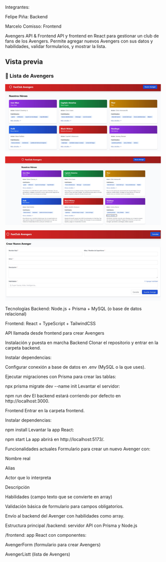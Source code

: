 Integrantes:

Felipe Piña:
        Backend

Marcelo Comisso:
        Frontend

Avengers API & Frontend
API y frontend en React para gestionar un club de fans de los Avengers. Permite agregar nuevos Avengers con sus datos y habilidades, validar formularios, y mostrar la lista.
## Vista previa


### 📃 Lista de Avengers

![Lista1](./frontend/public/Avengers-list%201.jpg)

![Lista2](./frontend/public/Avengers-list%202.jpg)

![Formulario](./frontend/public/Avengers-form.jpg)


Tecnologías
Backend: Node.js + Prisma + MySQL (o base de datos relacional)

Frontend: React + TypeScript + TailwindCSS

API llamada desde frontend para crear Avengers

Instalación y puesta en marcha
Backend
Clonar el repositorio y entrar en la carpeta backend.

Instalar dependencias:


Configurar conexión a base de datos en .env (MySQL o la que uses).

Ejecutar migraciones con Prisma para crear las tablas:


npx prisma migrate dev --name init
Levantar el servidor:


npm run dev
El backend estará corriendo por defecto en http://localhost:3000.

Frontend
Entrar en la carpeta frontend.

Instalar dependencias:


npm install
Levantar la app React:


npm start
La app abrirá en http://localhost:5173/.

Funcionalidades actuales
Formulario para crear un nuevo Avenger con:

Nombre real

Alias

Actor que lo interpreta

Descripción

Habilidades (campo texto que se convierte en array)

Validación básica de formulario para campos obligatorios.

Envío al backend del Avenger con habilidades como array.

Estructura principal
/backend: servidor API con Prisma y Node.js

/frontend: app React con componentes:

AvengerForm (formulario para crear Avengers)

AvengerListt (lista de Avengers)

